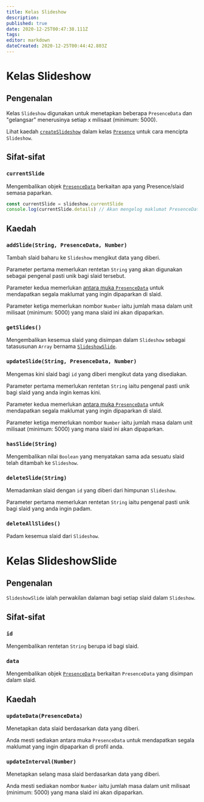 ```yaml
---
title: Kelas Slideshow
description:
published: true
date: 2020-12-25T00:47:38.111Z
tags:
editor: markdown
dateCreated: 2020-12-25T00:44:42.803Z
---
```


# Kelas Slideshow

## Pengenalan

Kelas `Slideshow` digunakan untuk menetapkan beberapa `PresenceData` dan "gelangsar" menerusinya setiap x milisaat (minimum: 5000).

Lihat kaedah [`createSlideshow`](/dev/presence/class#createslideshow) dalam kelas [`Presence`](/dev/presence/class) untuk cara mencipta `Slideshow`.

## Sifat-sifat

### `currentSlide`

Mengembalikan objek [`PresenceData`](/dev/presence/class#presencedata-interface) berkaitan apa yang Presence/slaid semasa paparkan.

```ts
const currentSlide = slideshow.currentSlide
console.log(currentSlide.details) // Akan mengelog maklumat PresenceData
```

## Kaedah

### `addSlide(String, PresenceData, Number)`

Tambah slaid baharu ke `Slideshow` mengikut data yang diberi.

Parameter pertama memerlukan rentetan `String` yang akan digunakan sebagai pengenal pasti unik bagi slaid tersebut.

Parameter kedua memerlukan [antara muka `PresenceData`](/dev/presence/class#presencedata-interface) untuk mendapatkan segala maklumat yang ingin dipaparkan di slaid.

Parameter ketiga memerlukan nombor `Number` iaitu jumlah masa dalam unit milisaat (minimum: 5000) yang mana slaid ini akan dipaparkan.

### `getSlides()`

Mengembalikan kesemua slaid yang disimpan dalam `Slideshow` sebagai tatasusunan `Array` bernama [`SlideshowSlide`](#slideshowslide-class).

### `updateSlide(String, PresenceData, Number)`

Mengemas kini slaid bagi `id` yang diberi mengikut data yang disediakan.

Parameter pertama memerlukan rentetan `String` iaitu pengenal pasti unik bagi slaid yang anda ingin kemas kini.

Parameter kedua memerlukan [antara muka `PresenceData`](/dev/presence/class#presencedata-interface) untuk mendapatkan segala maklumat yang ingin dipaparkan di slaid.

Parameter ketiga memerlukan nombor `Number` iaitu jumlah masa dalam unit milisaat (minimum: 5000) yang mana slaid ini akan dipaparkan.

### `hasSlide(String)`

Mengembalikan nilai `Boolean` yang menyatakan sama ada sesuatu slaid telah ditambah ke `Slideshow`.

### `deleteSlide(String)`

Memadamkan slaid dengan `id` yang diberi dari himpunan `Slideshow`.

Parameter pertama memerlukan rentetan `String` iaitu pengenal pasti unik bagi slaid yang anda ingin padam.

### `deleteAllSlides()`

Padam kesemua slaid dari `Slideshow`.

# Kelas SlideshowSlide

## Pengenalan

`SlideshowSlide` ialah perwakilan dalaman bagi setiap slaid dalam `Slideshow`.

## Sifat-sifat

### `id`

Mengembalikan rentetan `String` berupa id bagi slaid.

### `data`

Mengembalikan objek [`PresenceData`](/dev/presence/class#presencedata-interface) berkaitan `PresenceData` yang disimpan dalam slaid.

## Kaedah

### `updateData(PresenceData)`

Menetapkan data slaid berdasarkan data yang diberi.

Anda mesti sediakan antara muka `PresenceData` untuk mendapatkan segala maklumat yang ingin dipaparkan di profil anda.

### `updateInterval(Number)`

Menetapkan selang masa slaid berdasarkan data yang diberi.

Anda mesti sediakan nombor `Number` iaitu jumlah masa dalam unit milisaat (minimum: 5000) yang mana slaid ini akan dipaparkan.